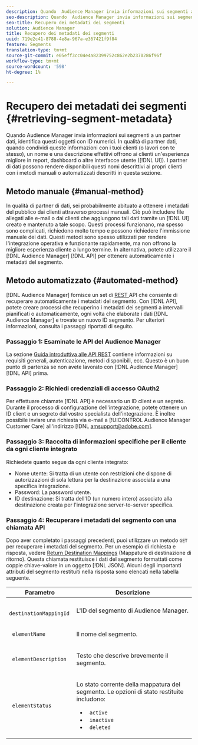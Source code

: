 ```yaml
---
description: Quando  Audience Manager invia informazioni sui segmenti a un partner dati, identifica questi oggetti con ID numerici. In qualità di partner dati, quando condividi queste informazioni con i tuoi clienti (o lavori con te stesso), un nome e una descrizione effettivi offrono ai clienti un'esperienza migliore in rapporti, dashboard o altre interfacce utente (interfaccia utente). I partner di dati possono rendere disponibili questi nomi descrittivi ai propri clienti con i metodi manuali o automatizzati descritti in questa sezione.
seo-description: Quando  Audience Manager invia informazioni sui segmenti a un partner dati, identifica questi oggetti con ID numerici. In qualità di partner dati, quando condividi queste informazioni con i tuoi clienti (o lavori con te stesso), un nome e una descrizione effettivi offrono ai clienti un'esperienza migliore in rapporti, dashboard o altre interfacce utente (interfaccia utente). I partner di dati possono rendere disponibili questi nomi descrittivi ai propri clienti con i metodi manuali o automatizzati descritti in questa sezione.
seo-title: Recupero dei metadati dei segmenti
solution: Audience Manager
title: Recupero dei metadati dei segmenti
uuid: 719e2c41-8788-4e8a-967a-e367421f9f84
feature: Segments
translation-type: tm+mt
source-git-commit: e05eff3cc04e4a82399752c862e2b2370286f96f
workflow-type: tm+mt
source-wordcount: '598'
ht-degree: 1%

---
```



# Recupero dei metadati dei segmenti {#retrieving-segment-metadata}

Quando  Audience Manager invia informazioni sui segmenti a un partner dati, identifica questi oggetti con ID numerici. In qualità di partner dati, quando condividi queste informazioni con i tuoi clienti (o lavori con te stesso), un nome e una descrizione effettivi offrono ai clienti un&#39;esperienza migliore in report, dashboard o altre interfacce utente ([!DNL UI]). I partner di dati possono rendere disponibili questi nomi descrittivi ai propri clienti con i metodi manuali o automatizzati descritti in questa sezione.

## Metodo manuale {#manual-method}

In qualità di partner di dati, sei probabilmente abituato a ottenere i metadati del pubblico dai clienti attraverso processi manuali. Ciò può includere file allegati alle e-mail o dai clienti che aggiungono tali dati tramite un [!DNL UI] creato e mantenuto a tale scopo. Questi processi funzionano, ma spesso sono complicati, richiedono molto tempo e possono richiedere l&#39;immissione manuale dei dati. Questi metodi sono spesso utilizzati per rendere l&#39;integrazione operativa e funzionante rapidamente, ma non offrono la migliore esperienza cliente a lungo termine. In alternativa, potete utilizzare il [!DNL Audience Manager] [!DNL API] per ottenere automaticamente i metadati del segmento.

## Metodo automatizzato {#automated-method}

[!DNL Audience Manager] fornisce un set di  [REST ](../../api/rest-api-main/rest-api-main.md) API che consente di recuperare automaticamente i metadati del segmento. Con [!DNL API], potete creare processi che recuperino i metadati dei segmenti a intervalli pianificati o automaticamente, ogni volta che elaborate i dati [!DNL Audience Manager] e trovate un nuovo ID segmento. Per ulteriori informazioni, consulta i passaggi riportati di seguito.

### Passaggio 1: Esaminate le API del Audience Manager 

La sezione [Guida introduttiva alle API REST](../../api/rest-api-main/aam-api-getting-started.md) contiene informazioni su requisiti generali, autenticazione, metodi disponibili, ecc. Questo è un buon punto di partenza se non avete lavorato con [!DNL Audience Manager] [!DNL API] prima.

### Passaggio 2: Richiedi credenziali di accesso OAuth2

Per effettuare chiamate [!DNL API] è necessario un ID client e un segreto. Durante il processo di configurazione dell&#39;integrazione, potete ottenere un ID client e un segreto dal vostro specialista dell&#39;integrazione. È inoltre possibile inviare una richiesta via e-mail a [!UICONTROL Audience Manager Customer Care] all&#39;indirizzo [!DNL amsupport@adobe.com].

### Passaggio 3: Raccolta di informazioni specifiche per il cliente da ogni cliente integrato

Richiedete quanto segue da ogni cliente integrato:

* Nome utente: Si tratta di un utente con restrizioni che dispone di autorizzazioni di sola lettura per la destinazione associata a una specifica integrazione.
* Password: La password utente.
* ID destinazione: Si tratta dell&#39;ID (un numero intero) associato alla destinazione creata per l&#39;integrazione server-to-server specifica.

### Passaggio 4: Recuperare i metadati del segmento con una chiamata API

Dopo aver completato i passaggi precedenti, puoi utilizzare un metodo `GET` per recuperare i metadati del segmento. Per un esempio di richiesta e risposta, vedere [Return Destination Mappings](../../api/rest-api-main/aam-api-destinations/aam-api-retrieve-destinations.md#return-dest-mappings) (Mappature di destinazione di ritorno). Questa chiamata restituisce i dati del segmento formattati come coppie chiave-valore in un oggetto [!DNL JSON]. Alcuni degli importanti attributi del segmento restituiti nella risposta sono elencati nella tabella seguente.

<table id="table_446384AE9A36408A9C570CB7DB72C3D6"> 
 <thead> 
  <tr> 
   <th colname="col1" class="entry"> Parametro </th> 
   <th colname="col2" class="entry"> Descrizione </th> 
  </tr> 
 </thead>
 <tbody> 
  <tr> 
   <td colname="col1"> <p> <code> destinationMappingId</code> </p> </td> 
   <td colname="col2"> <p>L'ID del segmento di <span class="keyword">  Audience Manager</span>. </p> </td> 
  </tr> 
  <tr> 
   <td colname="col1"> <p> <code> elementName</code> </p> </td> 
   <td colname="col2"> <p>Il nome del segmento. </p> </td> 
  </tr> 
  <tr> 
   <td colname="col1"> <p> <code> elementDescription</code> </p> </td> 
   <td colname="col2"> <p>Testo che descrive brevemente il segmento. </p> </td> 
  </tr> 
  <tr> 
   <td colname="col1"> <p> <code> elementStatus</code> </p> </td> 
   <td colname="col2"> <p>Lo stato corrente della mappatura del segmento. Le opzioni di stato restituite includono: </p> 
    <ul id="ul_BA3A1F5A773D4ECD9A1A3A1118BDDA8A"> 
     <li id="li_A12B858BD0AD4F35BCD50A4D113D86FF"> <code> active</code> </li> 
     <li id="li_98C04A861C2D4364B5FBD24498E8E9C5"> <code> inactive</code> </li> 
     <li id="li_1913A10948894FF3B507C0A3FE775CC1"> <code> deleted</code> </li> 
    </ul> </td> 
  </tr> 
 </tbody> 
</table>